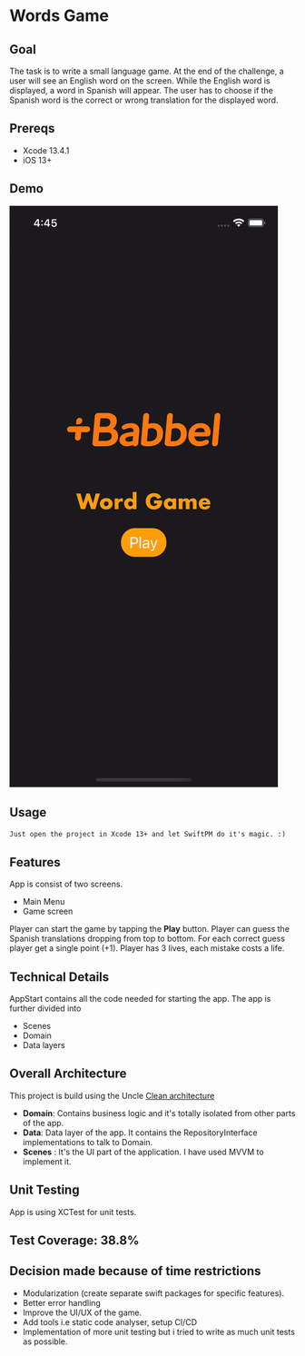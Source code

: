 # Words Game

## Goal
The task is to write a small language game. At the end of the challenge, a user will see an English word on the screen. While the English word is displayed, a word in Spanish will appear.
The user has to choose if the Spanish word is the correct or wrong translation for the displayed word.

## Prereqs

- Xcode 13.4.1
- iOS 13+

## Demo
![](words-demo.gif)

## Usage
```
Just open the project in Xcode 13+ and let SwiftPM do it's magic. :)
```
## Features
App is consist of two screens.
- Main Menu
- Game screen

Player can start the game by tapping the **Play** button.
Player can guess the Spanish translations dropping from top to bottom.
For each correct guess player get a single point (+1).
Player has 3 lives, each mistake costs a life.

## Technical Details
AppStart contains all the code needed for starting the app. The app is further divided into
- Scenes
- Domain
- Data layers

## Overall Architecture
This project is build using the Uncle [Clean architecture](https://blog.cleancoder.com/uncle-bob/2012/08/13/the-clean-architecture.html)

- **Domain**: Contains business logic and it's totally isolated from other parts of the app.
- **Data**: Data layer of the app. It contains the RepositoryInterface implementations to talk to Domain.
- **Scenes** : It's the UI part of the application. I have used MVVM to implement it.

## Unit Testing
App is using XCTest for unit tests.

## Test Coverage: 38.8%

## Decision made because of time restrictions
- Modularization (create separate swift packages for specific features).
- Better error handling
- Improve the UI/UX of the game.
- Add tools i.e static code analyser, setup CI/CD
- Implementation of more unit testing but i tried to write as much unit tests as possible.
